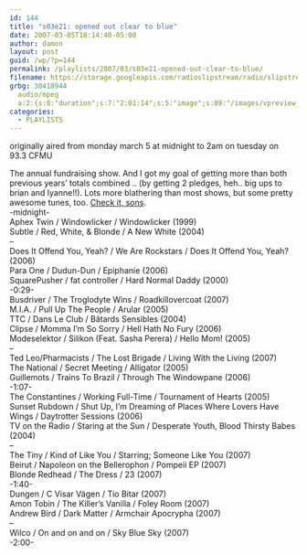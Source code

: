 ```yaml
---
id: 144
title: "s03e21: opened out clear to blue"
date: 2007-03-05T18:14:40-05:00
author: damon
layout: post
guid: /wp/?p=144
permalink: /playlists/2007/03/s03e21-opened-out-clear-to-blue/
filename: https://storage.googleapis.com/radioslipstream/radio/slipstream-s3e21.mp3
grbg: 30418944
  audio/mpeg
  a:2:{s:8:"duration";s:7:"2:01:14";s:5:"image";s:89:"/images/vpreview_center.png";}
categories:
  - PLAYLISTS
---
```


originally aired from monday march 5 at midnight to 2am on tuesday on 93.3 CFMU

The annual fundraising show. And I got my goal of getting more than both previous years’ totals combined .. (by getting 2 pledges, heh.. big ups to brian and lyanne!!). Lots more blathering than most shows, but some pretty awesome tunes, too. <a href="/radio/slipstream-s3e21.mp3" target="_blank" title="/radio/slipstream-s3e21.mp3">Check it, sons</a>.  
-midnight-  
Aphex Twin / Windowlicker / Windowlicker (1999)  
Subtle / Red, White, & Blonde / A New White (2004)  
–  
Does It Offend You, Yeah? / We Are Rockstars / Does It Offend You, Yeah? (2006)  
Para One / Dudun-Dun / Epiphanie (2006)  
SquarePusher / fat controller / Hard Normal Daddy (2000)  
-0:29-  
Busdriver / The Troglodyte Wins / Roadkillovercoat (2007)  
M.I.A. / Pull Up The People / Arular (2005)  
TTC / Dans Le Club / Bâtards Sensibles (2004)  
Clipse / Momma I’m So Sorry / Hell Hath No Fury (2006)  
Modeselektor / Silikon (Feat. Sasha Perera) / Hello Mom! (2005)  
–  
Ted Leo/Pharmacists / The Lost Brigade / Living With the Living (2007)  
The National / Secret Meeting / Alligator (2005)  
Guillemots / Trains To Brazil / Through The Windowpane (2006)  
-1:07-  
The Constantines / Working Full-Time / Tournament of Hearts (2005)  
Sunset Rubdown / Shut Up, I’m Dreaming of Places Where Lovers Have Wings / Daytrotter Sessions (2006)  
TV on the Radio / Staring at the Sun / Desperate Youth, Blood Thirsty Babes (2004)  
–  
The Tiny / Kind of Like You / Starring; Someone Like You (2007)  
Beirut / Napoleon on the Bellerophon / Pompeii EP (2007)  
Blonde Redhead / The Dress / 23 (2007)  
-1:40-  
Dungen / C Visar Vägen / Tio Bitar (2007)  
Amon Tobin / The Killer’s Vanilla / Foley Room (2007)  
Andrew Bird / Dark Matter / Armchair Apocrypha (2007)  
–  
Wilco / On and on and on / Sky Blue Sky (2007)  
-2:00-

